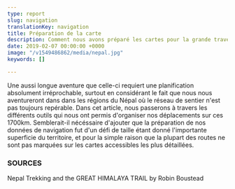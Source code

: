 ```yaml
---
type: report
slug: navigation
translationKey: navigation
title: Préparation de la carte
description: Comment nous avons préparé les cartes pour la grande traversée de l'Himalaya
date: 2019-02-07 00:00:00 +0000
image: "/v1549486862/media/nepal.jpg"
keywords: []

---
```

Une aussi longue aventure que celle-ci requiert une planification absolument irréprochable, surtout en considérant le fait que nous nous aventureront dans dans les régions du Népal où le réseau de sentier n'est pas toujours repérable. Dans cet article, nous passerons à travers les différents outils qui nous ont permis d'organiser nos déplacements sur ces 1700km. Semblerait-il nécéssaire d'ajouter que la préparation de nos données de navigation fut d'un défi de taille étant donné l'importante superficie du territoire, et pour la simple raison que la plupart des routes ne sont pas marquées sur les cartes accessibles les plus détaillées.

### SOURCES

Nepal Trekking and the GREAT HIMALAYA TRAIL by Robin Boustead